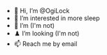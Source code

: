 - 👋 Hi, I’m @OgiLock
- 👀 I’m interested in more sleep
- 🌱 I’m (I'm not)
- ♟️ I’m looking (I'm not)
- 📫 Reach me by email

<!---
OgiLock/OgiLock is a ✨ special ✨ repository because its `README.md` (this file) appears on your GitHub profile.
You can click the Preview link to take a look at your changes.
--->

